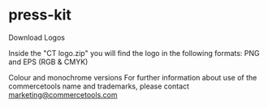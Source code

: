 # press-kit
Download Logos

Inside the "CT logo.zip" you will find the logo in the following formats:
PNG and EPS (RGB & CMYK)

Colour and monochrome versions
For further information about use of the commercetools name and trademarks, please contact marketing@commercetools.com 
